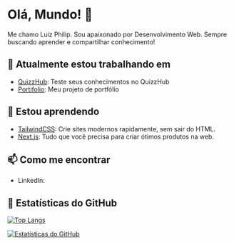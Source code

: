 # Olá, Mundo! 👋

Me chamo Luiz Philip. Sou apaixonado por Desenvolvimento Web. Sempre buscando aprender e compartilhar conhecimento!

## 🔭 Atualmente estou trabalhando em

- [QuizzHub](https://github.com/Srcyax/quizz): Teste seus conhecimentos no QuizzHub
- [Portifolio](https://github.com/Srcyax/portfolio): Meu projeto de portfólio

## 🌱 Estou aprendendo

- [TailwindCSS](https://tailwindcss.com/): Crie sites modernos rapidamente, sem sair do HTML.
- [Next.js](https://nextjs.org/): Tudo que você precisa para criar ótimos produtos na web.

## 📫 Como me encontrar

- LinkedIn: [](https://www.linkedin.com/in/cya-x-5a9262219/)


## 🚀 Estatísticas do GitHub

[![Top Langs](https://github-readme-stats.vercel.app/api/top-langs/?username=Srcyax&layout=compact)](https://github.com/Srcyax)

[![Estatísticas do GitHub](https://github-readme-stats.vercel.app/api?username=Srcyax)](https://github.com/Srcyax)
